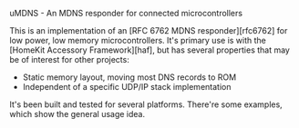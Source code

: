 uMDNS - An MDNS responder for connected microcontrollers

This is an implementation of an [RFC 6762 MDNS responder][rfc6762] for low power, low 
memory microcontrollers. It's primary use is with the [HomeKit Accessory
Framework][haf], but has several properties that may be of interest for other projects:

- Static memory layout, moving most DNS records to ROM
- Independent of a specific UDP/IP stack implementation

It's been built and tested for several platforms. There're some examples, which
show the general usage idea.